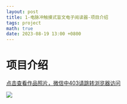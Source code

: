 ```yaml
---
layout: post
title: 1-电脉冲触摸式盲文电子阅读器-项目介绍
tags: project
math: true
date: 2023-08-19 13:00 +0800
---
```

# 项目介绍


[点击查看作品照片，微信中403请跳转浏览器访问](https://img-blog.csdnimg.cn/2cd08a87e834467d87a325cb61e6bb9e.jpeg)

![](https://img-blog.csdnimg.cn/2cd08a87e834467d87a325cb61e6bb9e.jpeg)
